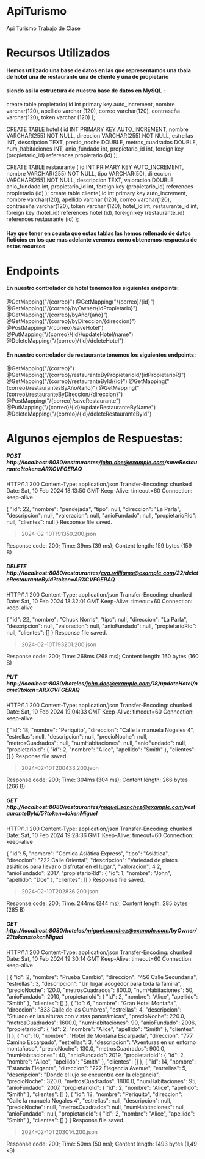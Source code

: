# ApiTurismo
Api Turismo Trabajo de Clase
# Recursos Utilizados
#### Hemos utilizado una base de datos en las que representamos una tbala de hotel una de restaurante una de cliente y una de propietario
#### siendo asi la estructura de nuestra base de datos en MySQL :

create table propietario(
id int primary key auto_increment,
nombre varchar(120),
apellido varchar (120),
correo varchar(120),
contraseña varchar(120),
token varchar (120)
);

CREATE TABLE hotel (
    id INT PRIMARY KEY AUTO_INCREMENT,
    nombre VARCHAR(255) NOT NULL,
    direccion VARCHAR(255) NOT NULL,
    estrellas INT,
    descripcion TEXT,
    precio_noche DOUBLE,
    metros_cuadrados DOUBLE,
    num_habitaciones INT,
    anio_fundado int,
	propietario_id int,
	foreign key (propietario_id) references propietario (id)
);

CREATE TABLE restaurante (
    id INT PRIMARY KEY AUTO_INCREMENT,
    nombre VARCHAR(255) NOT NULL,
    tipo VARCHAR(50),
    direccion VARCHAR(255) NOT NULL,
    descripcion TEXT,
    valoracion DOUBLE,
    anio_fundado int,
    propietario_id int,
    foreign key (propietario_id) references propietario (id)
);
create table cliente(
id int primary key auto_increment,
nombre varchar(120),
apellido varchar (120),
correo varchar(120),
contraseña varchar(120),
token varchar (120),
hotel_id int,
restaurante_id int,
foreign key (hotel_id) references hotel (id),
foreign key (restaurante_id) references restaurante (id)
);
#### Hay que tener en ceunta que estas tablas las hemos rellenado de datos ficticios en los que mas adelante veremos como obtenemos respuesta de estos recursos
# Endpoints
#### En nuestro controlador de hotel tenemos los siguientes endpoints:
  @GetMapping("/{correo}")
  @GetMapping("/{correo}/{id}")
  @GetMapping("/{correo}/byOwner/{idPropietario}")
  @GetMapping("/{correo}/byAño/{año}")
  @GetMapping("/{correo}/byDireccion/{direccion}")
  @PostMapping("/{correo}/saveHotel")   
  @PutMapping("/{correo}/{id}/updateHotel/name")
  @DeleteMapping("/{correo}/{id}/deleteHotel")
#### En nuestro controlador de restaurante tenemos los siguientes endpoints:
  @GetMapping("/{correo}")
  @GetMapping("/{correo}/restauranteByPropietarioId/{idPropietarioR}")
  @GetMapping("/{correo}/restauranteById/{id}")
  @GetMapping("{correo}/restaurantesByAño/{año}")
  @GetMapping("{correo}/restauranteByDireccion/{direccion}")
  @PostMapping("/{correo}/saveRestaurante")
  @PutMapping("/{correo}/{id}/updateRestauranteByName")
  @DeleteMapping("/{correo}/{id}/deleteRestauranteById")

  # Algunos ejemplos de Respuestas:
  ##### POST http://localhost:8080/restaurantes/john.doe@example.com/saveRestaurante?token=ARXCVFGERAQ

HTTP/1.1 200 
Content-Type: application/json
Transfer-Encoding: chunked
Date: Sat, 10 Feb 2024 18:13:50 GMT
Keep-Alive: timeout=60
Connection: keep-alive

{
  "id": 22,
  "nombre": "pendejada",
  "tipo": null,
  "direccion": "La Parla",
  "descripcion": null,
  "valoracion": null,
  "anioFundado": null,
  "propietarioRId": null,
  "clientes": null
}
Response file saved.
> 2024-02-10T191350.200.json

Response code: 200; Time: 39ms (39 ms); Content length: 159 bytes (159 B)
##### DELETE http://localhost:8080/restaurantes/eva.williams@example.com/22/deleteRestauranteById?token=ARXCVFGERAQ

HTTP/1.1 200 
Content-Type: application/json
Transfer-Encoding: chunked
Date: Sat, 10 Feb 2024 18:32:01 GMT
Keep-Alive: timeout=60
Connection: keep-alive

{
  "id": 22,
  "nombre": "Chuck Norris",
  "tipo": null,
  "direccion": "La Parla",
  "descripcion": null,
  "valoracion": null,
  "anioFundado": null,
  "propietarioRId": null,
  "clientes": []
}
Response file saved.
> 2024-02-10T193201.200.json

Response code: 200; Time: 268ms (268 ms); Content length: 160 bytes (160 B)

##### PUT http://localhost:8080/hoteles/john.doe@example.com/18/updateHotel/name?token=ARXCVFGERAQ

HTTP/1.1 200 
Content-Type: application/json
Transfer-Encoding: chunked
Date: Sat, 10 Feb 2024 19:04:33 GMT
Keep-Alive: timeout=60
Connection: keep-alive

{
  "id": 18,
  "nombre": "Periquito",
  "direccion": "Calle la manuela Nogales 4",
  "estrellas": null,
  "descripcion": null,
  "precioNoche": null,
  "metrosCuadrados": null,
  "numHabitaciones": null,
  "anioFundado": null,
  "propietarioId": {
    "id": 2,
    "nombre": "Alice",
    "apellido": "Smith"
  },
  "clientes": []
}
Response file saved.
> 2024-02-10T200433.200.json

Response code: 200; Time: 304ms (304 ms); Content length: 266 bytes (266 B)

##### GET http://localhost:8080/restaurantes/miguel.sanchez@example.com/restauranteById/5?token=tokenMiguel

HTTP/1.1 200 
Content-Type: application/json
Transfer-Encoding: chunked
Date: Sat, 10 Feb 2024 19:28:36 GMT
Keep-Alive: timeout=60
Connection: keep-alive

{
  "id": 5,
  "nombre": "Comida Asiática Express",
  "tipo": "Asiática",
  "direccion": "222 Calle Oriental",
  "descripcion": "Variedad de platos asiáticos para llevar o disfrutar en el lugar.",
  "valoracion": 4.2,
  "anioFundado": 2017,
  "propietarioRId": {
    "id": 1,
    "nombre": "John",
    "apellido": "Doe"
  },
  "clientes": []
}
Response file saved.
> 2024-02-10T202836.200.json

Response code: 200; Time: 244ms (244 ms); Content length: 285 bytes (285 B)

##### GET http://localhost:8080/hoteles/miguel.sanchez@example.com/byOwner/2?token=tokenMiguel
HTTP/1.1 200 
Content-Type: application/json
Transfer-Encoding: chunked
Date: Sat, 10 Feb 2024 19:30:14 GMT
Keep-Alive: timeout=60
Connection: keep-alive

[
  {
    "id": 2,
    "nombre": "Prueba Cambio",
    "direccion": "456 Calle Secundaria",
    "estrellas": 3,
    "descripcion": "Un lugar acogedor para toda la familia",
    "precioNoche": 120.0,
    "metrosCuadrados": 800.0,
    "numHabitaciones": 50,
    "anioFundado": 2010,
    "propietarioId": {
      "id": 2,
      "nombre": "Alice",
      "apellido": "Smith"
    },
    "clientes": []
  },
  {
    "id": 6,
    "nombre": "Gran Hotel Montaña",
    "direccion": "333 Calle de las Cumbres",
    "estrellas": 4,
    "descripcion": "Situado en las alturas con vistas panorámicas",
    "precioNoche": 220.0,
    "metrosCuadrados": 1600.0,
    "numHabitaciones": 90,
    "anioFundado": 2006,
    "propietarioId": {
      "id": 2,
      "nombre": "Alice",
      "apellido": "Smith"
    },
    "clientes": []
  },
  {
    "id": 10,
    "nombre": "Hotel de Montaña Escarpada",
    "direccion": "777 Camino Escarpado",
    "estrellas": 3,
    "descripcion": "Aventuras en un entorno montañoso",
    "precioNoche": 130.0,
    "metrosCuadrados": 900.0,
    "numHabitaciones": 40,
    "anioFundado": 2019,
    "propietarioId": {
      "id": 2,
      "nombre": "Alice",
      "apellido": "Smith"
    },
    "clientes": []
  },
  {
    "id": 14,
    "nombre": "Estancia Elegante",
    "direccion": "222 Elegancia Avenue",
    "estrellas": 5,
    "descripcion": "Donde el lujo se encuentra con la elegancia",
    "precioNoche": 320.0,
    "metrosCuadrados": 1800.0,
    "numHabitaciones": 95,
    "anioFundado": 2007,
    "propietarioId": {
      "id": 2,
      "nombre": "Alice",
      "apellido": "Smith"
    },
    "clientes": []
  },
  {
    "id": 18,
    "nombre": "Periquito",
    "direccion": "Calle la manuela Nogales 4",
    "estrellas": null,
    "descripcion": null,
    "precioNoche": null,
    "metrosCuadrados": null,
    "numHabitaciones": null,
    "anioFundado": null,
    "propietarioId": {
      "id": 2,
      "nombre": "Alice",
      "apellido": "Smith"
    },
    "clientes": []
  }
]
Response file saved.
> 2024-02-10T203014.200.json

Response code: 200; Time: 50ms (50 ms); Content length: 1493 bytes (1,49 kB)
  
